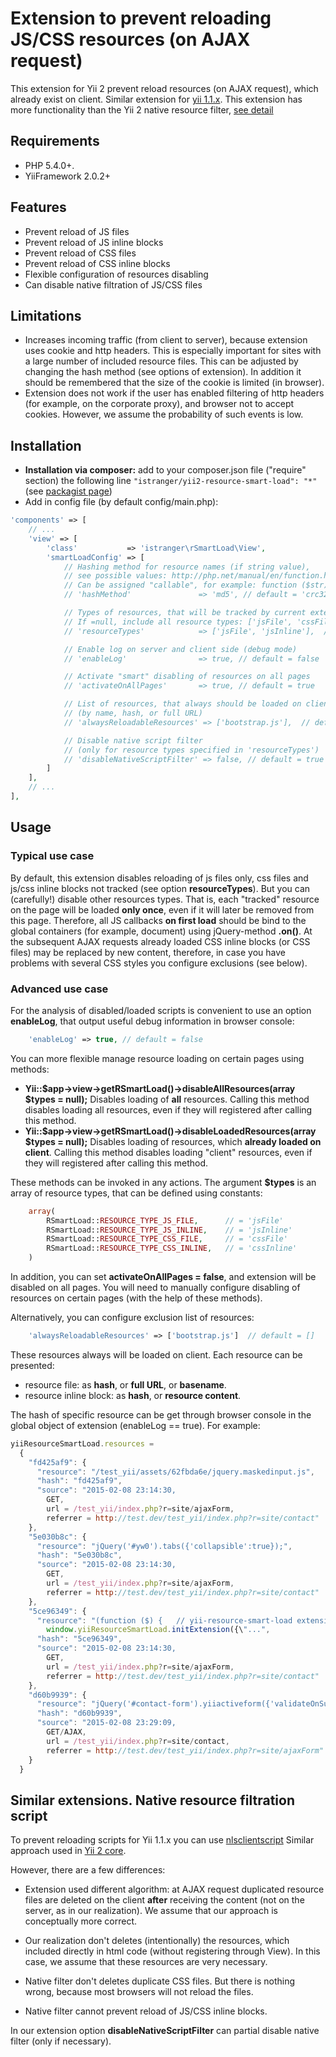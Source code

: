 # Extension to prevent reloading JS/CSS resources (on AJAX request)

This extension for Yii 2 prevent reload resources (on AJAX request), which already exist on client.
Similar extension for [yii 1.1.x](https://github.com/IStranger/yii-resource-smart-load).
This extension has more functionality than the Yii 2 native resource filter, [see detail](#advanced-use-case)

## Requirements

+ PHP 5.4.0+. 
+ YiiFramework 2.0.2+

## Features

+ Prevent reload of JS files
+ Prevent reload of JS inline blocks
+ Prevent reload of CSS files
+ Prevent reload of CSS inline blocks
+ Flexible configuration of resources disabling
+ Can disable native filtration of JS/CSS files

## Limitations

+ Increases incoming traffic (from client to server), because extension uses cookie and http headers.
This is especially important for sites with a large number of included resource files.
This can be adjusted by changing the hash method (see options of extension).
In addition it should be remembered that the size of the cookie is limited (in browser).
+ Extension does not work if the user has enabled filtering of http headers (for example, on the corporate proxy),
and browser not to accept cookies. However, we assume the probability of such events is low.

## Installation

+ **Installation via composer:** add to your composer.json file ("require" section) the following line  <code>"istranger/yii2-resource-smart-load": "*"</code>
  (see <a href="https://packagist.org/packages/istranger/yii2-resource-smart-load">packagist page</a>)
+ Add in config file (by default config/main.php):

```php
'components' => [
    // ...
    'view' => [
        'class'           => 'istranger\rSmartLoad\View',
        'smartLoadConfig' => [
            // Hashing method for resource names (if string value),
            // see possible values: http://php.net/manual/en/function.hash.php#104987
            // Can be assigned "callable", for example: function ($str) { return hash('sha256', $str); }
            // 'hashMethod'               => 'md5', // default = 'crc32b'

            // Types of resources, that will be tracked by current extension
            // If =null, include all resource types: ['jsFile', 'cssFile', 'jsInline', 'cssInline']
            // 'resourceTypes'            => ['jsFile', 'jsInline'],  // default = ['jsFile']

            // Enable log on server and client side (debug mode)
            // 'enableLog'                => true, // default = false

            // Activate "smart" disabling of resources on all pages
            // 'activateOnAllPages'       => true, // default = true

            // List of resources, that always should be loaded on client
            // (by name, hash, or full URL)
            // 'alwaysReloadableResources' => ['bootstrap.js'],  // default = []

            // Disable native script filter 
            // (only for resource types specified in 'resourceTypes')
            // 'disableNativeScriptFilter' => false, // default = true
        ]
    ],
    // ...
],
```

## Usage

### Typical use case

By default, this extension disables reloading of js files only, css files and js/css inline blocks not tracked 
(see option **resourceTypes**). But you can (carefully!) disable other resources types. 
That is, each "tracked" resource on the page will be loaded **only once**, even if it will later be removed from this page.
Therefore, all JS callbacks **on first load** should be bind to the global containers (for example, document) 
using jQuery-method **.on()**. 
At the subsequent AJAX requests already loaded CSS inline blocks (or CSS files) may be replaced by new content, 
therefore, in case you have problems with several CSS styles you configure exclusions (see below).

### Advanced use case

For the analysis of disabled/loaded scripts is convenient to use an option **enableLog**, 
that output useful debug information in browser console: 

```php
    'enableLog' => true, // default = false
```

You can more flexible manage resource loading on certain pages using methods: 

+ **Yii::$app->view->getRSmartLoad()->disableAllResources(array $types = null);**
    Disables loading of **all** resources. Calling this method disables loading all resources, 
    even if they will registered after calling this method.
+ **Yii::$app->view->getRSmartLoad()->disableLoadedResources(array $types = null);**
    Disables loading of resources, which **already loaded on client**. Calling this method disables loading 
    "client" resources, even if they will registered after calling this method.
    
These methods can be invoked in any actions. The argument **$types** is an array of resource types, 
that can be defined using constants:

```php
    array(
        RSmartLoad::RESOURCE_TYPE_JS_FILE,      // = 'jsFile'
        RSmartLoad::RESOURCE_TYPE_JS_INLINE,    // = 'jsInline'
        RSmartLoad::RESOURCE_TYPE_CSS_FILE,     // = 'cssFile'
        RSmartLoad::RESOURCE_TYPE_CSS_INLINE,   // = 'cssInline'
    )
```

In addition, you can set **activateOnAllPages = false**, and extension will be disabled on all pages. 
You will need to manually configure disabling of resources on certain pages (with the help of these methods).

Alternatively, you can configure exclusion list of resources:

```php
    'alwaysReloadableResources' => ['bootstrap.js']  // default = []
```

These resources always will be loaded on client. Each resource can be presented: 

+ resource file: as **hash**, or **full URL**, or **basename**.
+ resource inline block: as **hash**, or **resource content**.

The hash of specific resource can be get through browser console in the global object of extension (enableLog == true).
For example:
 
```javascript
yiiResourceSmartLoad.resources = 
  {
    "fd425af9": {
      "resource": "/test_yii/assets/62fbda6e/jquery.maskedinput.js",
      "hash": "fd425af9",
      "source": "2015-02-08 23:14:30,
		GET,
		url = /test_yii/index.php?r=site/ajaxForm,
		referrer = http://test.dev/test_yii/index.php?r=site/contact"
    },
    "5e030b8c": {
      "resource": "jQuery('#yw0').tabs({'collapsible':true});",
      "hash": "5e030b8c",
      "source": "2015-02-08 23:14:30,
		GET,
		url = /test_yii/index.php?r=site/ajaxForm,
		referrer = http://test.dev/test_yii/index.php?r=site/contact"
    },
    "5ce96349": {
      "resource": "(function ($) {   // yii-resource-smart-load extension
        window.yiiResourceSmartLoad.initExtension({\"...",
      "hash": "5ce96349",
      "source": "2015-02-08 23:14:30,
		GET,
		url = /test_yii/index.php?r=site/ajaxForm,
		referrer = http://test.dev/test_yii/index.php?r=site/contact"
    },
    "d60b9939": {
      "resource": "jQuery('#contact-form').yiiactiveform({'validateOnSubmit':true,'attributes':[{'id':'ContactForm_name...",
      "hash": "d60b9939",
      "source": "2015-02-08 23:29:09,
		GET/AJAX,
		url = /test_yii/index.php?r=site/contact,
		referrer = http://test.dev/test_yii/index.php?r=site/ajaxForm"
    }
  }
```


## Similar extensions. Native resource filtration script

To prevent reloading scripts for Yii 1.1.x you can use [nlsclientscript](https://github.com/nlac/nlsclientscript)
Similar approach used in [Yii 2 core](https://github.com/yiisoft/yii2/blob/master/framework/assets/yii.js#L50).

However, there are a few differences:

* Extension used different algorithm: at AJAX request duplicated resource files are deleted on the client **after**
receiving the content (not on the server, as in our realization). We assume that our approach is conceptually more correct.

* Our realization don't deletes (intentionally) the resources, which included directly in html code
(without registering through View). In this case, we assume that these resources are very necessary.

* Native filter don't deletes duplicate CSS files. But there is nothing wrong, because most browsers will not reload
the files.

* Native filter cannot prevent reload of JS/CSS inline blocks.

In our extension option **disableNativeScriptFilter** can partial disable native filter (only if necessary).